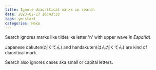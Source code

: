 ```yaml
---
title: Ignore diacritical marks in search
date: 2023-02-17 16:43:33
tags: ym-start
categories: Hexo
---
```

Search ignores marks like tilde(like letter 'n' with upper wave in _España_).
<!-- more -->

Japanese dakuten(だくてん) and handakuten(はんだくてん) are kind of diacritical mark.

Search also ignores cases aka small or capital letters.